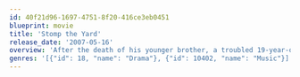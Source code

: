 ```yaml
---
id: 40f21d96-1697-4751-8f20-416ce3eb0451
blueprint: movie
title: 'Stomp the Yard'
release_date: '2007-05-16'
overview: 'After the death of his younger brother, a troubled 19-year-old street dancer from Los Angeles is able to bypass juvenile hall by enrolling in the historically black, Truth University in Atlanta, Georgia. But his efforts to get an education and woo the girl he likes are sidelined when he is courted by the top two campus fraternities, both of which want and need his fierce street-style dance moves to win the highly coveted national step show competition.'
genres: '[{"id": 18, "name": "Drama"}, {"id": 10402, "name": "Music"}]'
---
```

